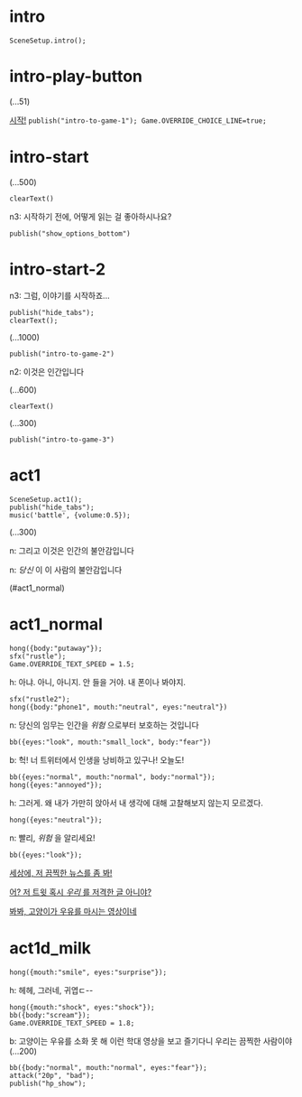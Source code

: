 # intro

`SceneSetup.intro();`

# intro-play-button

(...51)

[시작!](#intro-start) `publish("intro-to-game-1"); Game.OVERRIDE_CHOICE_LINE=true;`

# intro-start

(...500)

`clearText()`

n3: 시작하기 전에, 어떻게 읽는 걸 좋아하시나요?

`publish("show_options_bottom")`

# intro-start-2

n3: 그럼, 이야기를 시작하죠...

```
publish("hide_tabs");
clearText();
```

(...1000)

`publish("intro-to-game-2")`

n2: 이것은 인간입니다

(...600)

`clearText()`

(...300)

`publish("intro-to-game-3")`

# act1

```
SceneSetup.act1();
publish("hide_tabs");
music('battle', {volume:0.5});
```

(...300)

n: 그리고 이것은 인간의 불안감입니다

n: _당신_ 이 이 사람의 불안감입니다

(#act1_normal)


# act1_normal

```
hong({body:"putaway"});
sfx("rustle");
Game.OVERRIDE_TEXT_SPEED = 1.5;
```

h: 아냐. 아니, 아니지. 안 들을 거야. 내 폰이나 봐야지.

```
sfx("rustle2");
hong({body:"phone1", mouth:"neutral", eyes:"neutral"})
```

n: 당신의 임무는 인간을 *위험* 으로부터 보호하는 것입니다

`bb({eyes:"look", mouth:"small_lock", body:"fear"})`

b: 헉! 너 트위터에서 인생을 낭비하고 있구나! 오늘도!

```
bb({eyes:"normal", mouth:"normal", body:"normal"});
hong({eyes:"annoyed"});
```

h: 그러게. 왜 내가 가만히 앉아서 내 생각에 대해 고찰해보지 않는지 모르겠다.

`hong({eyes:"neutral"});`

n: 빨리, *위험* 을 알리세요!

```
bb({eyes:"look"});
```

[세상에, 저 끔찍한 뉴스를 좀 봐!](#act1d_news)

[어? 저 트윗 혹시 *우리* 를 저격한 글 아니야?](#act1d_subtweet)

[봐봐, 고양이가 우유를 마시는 영상이네](#act1d_milk)

# act1d_milk

`hong({mouth:"smile", eyes:"surprise"});`

h: 헤헤, 그러네, 귀엽ㄷ--

```
hong({mouth:"shock", eyes:"shock"});
bb({body:"scream"});
Game.OVERRIDE_TEXT_SPEED = 1.8;
```

b: 고양이는 우유를 소화 못 해 이런 학대 영상을 보고 즐기다니 우리는 끔찍한 사람이야
(...200)

```
bb({body:"normal", mouth:"normal", eyes:"fear"});
attack("20p", "bad");
publish("hp_show");
```
